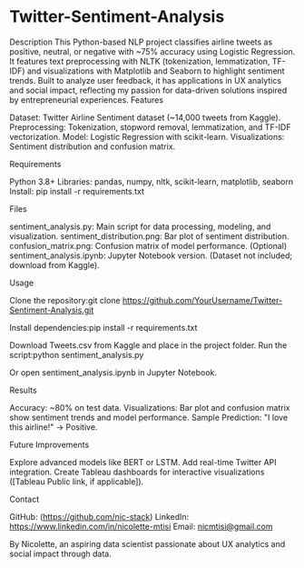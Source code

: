 # Twitter-Sentiment-Analysis
Description
This Python-based NLP project classifies airline tweets as positive, neutral, or negative with ~75% accuracy using Logistic Regression. It features text preprocessing with NLTK (tokenization, lemmatization, TF-IDF) and visualizations with Matplotlib and Seaborn to highlight sentiment trends. Built to analyze user feedback, it has applications in UX analytics and social impact, reflecting my passion for data-driven solutions inspired by entrepreneurial experiences.
Features

Dataset: Twitter Airline Sentiment dataset (~14,000 tweets from Kaggle).
Preprocessing: Tokenization, stopword removal, lemmatization, and TF-IDF vectorization.
Model: Logistic Regression with scikit-learn.
Visualizations: Sentiment distribution and confusion matrix.

Requirements

Python 3.8+
Libraries: pandas, numpy, nltk, scikit-learn, matplotlib, seaborn
Install: pip install -r requirements.txt

Files

sentiment_analysis.py: Main script for data processing, modeling, and visualization.
sentiment_distribution.png: Bar plot of sentiment distribution.
confusion_matrix.png: Confusion matrix of model performance.
(Optional) sentiment_analysis.ipynb: Jupyter Notebook version.
(Dataset not included; download from Kaggle).

Usage

Clone the repository:git clone https://github.com/YourUsername/Twitter-Sentiment-Analysis.git


Install dependencies:pip install -r requirements.txt


Download Tweets.csv from Kaggle and place in the project folder.
Run the script:python sentiment_analysis.py

Or open sentiment_analysis.ipynb in Jupyter Notebook.

Results

Accuracy: ~80% on test data.
Visualizations: Bar plot and confusion matrix show sentiment trends and model performance.
Sample Prediction: "I love this airline!" → Positive.

Future Improvements

Explore advanced models like BERT or LSTM.
Add real-time Twitter API integration.
Create Tableau dashboards for interactive visualizations ([Tableau Public link, if applicable]).

Contact

GitHub: (https://github.com/nic-stack)
LinkedIn: https://www.linkedin.com/in/nicolette-mtisi
Email: nicmtisi@gmail.com

By Nicolette, an aspiring data scientist passionate about UX analytics and social impact through data.
